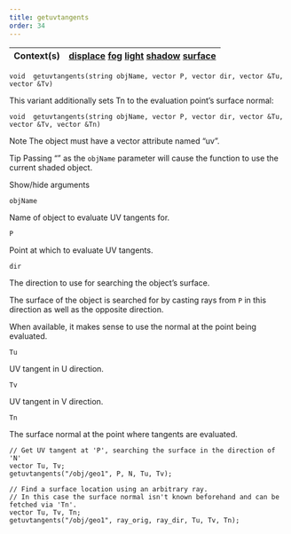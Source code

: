 ```yaml
---
title: getuvtangents
order: 34
---
```

| Context(s) | [displace](../contexts/displace.html)  [fog](../contexts/fog.html)  [light](../contexts/light.html)  [shadow](../contexts/shadow.html)  [surface](../contexts/surface.html) |
| --- | --- |

`void  getuvtangents(string objName, vector P, vector dir, vector &Tu, vector &Tv)`

This variant additionally sets Tn to the evaluation point’s surface normal:

`void  getuvtangents(string objName, vector P, vector dir, vector &Tu, vector &Tv, vector &Tn)`

Note
The object must have a vector attribute named “uv”.

Tip
Passing “” as the `objName` parameter will cause the function to use the current shaded object.

Show/hide arguments

`objName`

Name of object to evaluate UV tangents for.

`P`

Point at which to evaluate UV tangents.

`dir`

The direction to use for searching the object’s surface.

The surface of the object is searched for by casting rays from `P` in this direction as well as the opposite direction.

When available, it makes sense to use the normal at the point being evaluated.

`Tu`

UV tangent in U direction.

`Tv`

UV tangent in V direction.

`Tn`

The surface normal at the point where tangents are evaluated.

```vex
// Get UV tangent at 'P', searching the surface in the direction of 'N'
vector Tu, Tv;
getuvtangents("/obj/geo1", P, N, Tu, Tv);

```

```vex
// Find a surface location using an arbitrary ray.
// In this case the surface normal isn't known beforehand and can be fetched via 'Tn'.
vector Tu, Tv, Tn;
getuvtangents("/obj/geo1", ray_orig, ray_dir, Tu, Tv, Tn);

```
